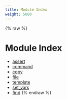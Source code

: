 ```yaml
---
title: Module Index
weight: 5000
---
```


{% raw %}
# Module Index

- [assert](./assert.html)
- [command](./command.html)
- [copy](./copy.html)
- [file](./file.html)
- [template](./template.html)
- [set_vars](./set_vars.html)
- [find](./find.html)
{% endraw %}
